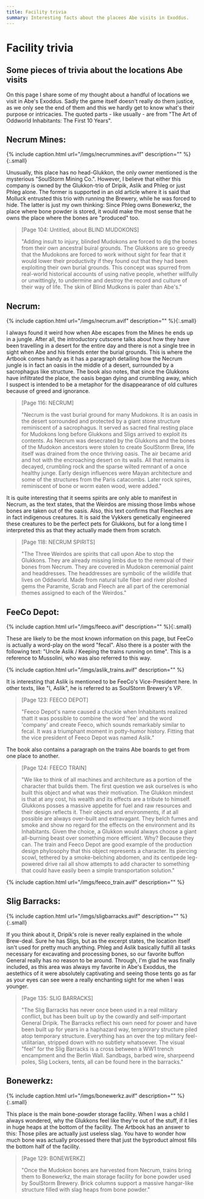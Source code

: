 ```yaml
---
title: Facility trivia
summary: Interesting facts about the placees Abe visits in Exoddus.
---
```


# Facility trivia

## Some pieces of trivia about the locations Abe visits

On this page I share some of my thought about a handful of locations we visit in
Abe's Exoddus. Sadly the game itself doesn't really do them justice, as we only
see the end of them and this we hardly get to know what's their purpose or
intricacies. The quoted parts - like usually - are from "The Art of Oddworld
Inhabitants: The First 10 Years".

## Necrum Mines:

{% include caption.html url="/imgs/necrummines.avif" description="" %}{:.small}

Unusually, this place has no head-Glukkon, the only owner mentioned is the
mysterious "SoulStorm Mining Co.". However, I believe that either this company
is owned by the Glukkon-trio of Dripik, Aslik and Phleg or just Phleg alone.
The former is supported in an old article where it is said that Molluck
entrusted this trio with running the Brewery, while he was forced to hide. The
latter is just my own thinking: Since Phleg owns Bonewerkz, the place where bone
powder is stored, it would make the most sense that he owns the place where the
bones are "produced" too.

> [Page 104: Untitled, about BLIND MUDOKONS]
>
> "Adding insult to injury, blinded Mudokons are forced to dig the bones from
> their own ancestral buiral grounds. The Glukkons are so greedy that the Mudokons
> are forced to work without sight for fear that it would lower their productivity
> if they found out that they had been exploiting their own burial grounds. This
> concept was spurred from real-world historical accounts of using native people,
> whether willfully or unwittingly, to undermine and destroy the record and
> culture of their way of life. The skin of Blind Mudkons is paler than Abe's."

## Necrum:

{% include caption.html url="/imgs/necrum.avif" description="" %}{:.small}

I always found it weird how when Abe escapes from the Mines he ends up
in a jungle. After all, the introductory cutscene talks about how they have
been travelling in a desert for the entire day and there is not a single
tree in sight when Abe and his friends enter the burial grounds. This is
where the Artbook comes handy as it has a paragraph detailing how the
Necrum jungle is in fact an oasis in the middle of a desert, surrounded by
a sacrophagus like structure. The book also notes, that since the Glukkons
have infiltrated the place, the oasis began dying and crumbling away, which
I suspect is intended to be a metaphor for the disappearance of old
cultures because of greed and ignorance.

> [Page 116: NECRUM]
>
> "Necrum is the vast burial ground for many Mudokons. It is an oasis in the
> desert sorrounded and protected by a giant stone structure reminiscent of a
> sacrophagus. It served as sacred final resting place for Mudokons long before
> Glukkons and Sligs arrived to exploit its contents. As Necrum was desecrated by
> the Glukkons and the bones of the Mudokon ancestors were stolen to create
> SoulStorm Brew, life itself was drained from the once thriving oasis. The air
> became arid and hot with the encroaching desert on its walls. All that remains
> is decayed, crumbling rock and the sparse wilted remnant of a once healthy
> junge. Early design influences were Mayan architecture and some of the
> structures from the Paris catacombs. Later rock spires, reminiscent of bone or
> worm eaten wood, were added."

It is quite interesting that it seems spirits are only able to manifest in
Necrum, as the text states, that the Weirdos are missing those limbs whose bones
are taken out of the oasis. Also, this text confirms that Fleeches are in fact
indigenous creatures. It is said the Vykkers genetically engineered these
creatures to be the perfect pets for Glukkons, but for a long time I interpreted
this as that they actually made them from scratch.

> [Page 118: NECRUM SPIRITS]
>
> "The Three Weirdos are spirits that call upon Abe to stop the Glukkons. They are
> already missing limbs due to the removal of their bones from Necrum. They are
> covered in Mudokon ceremonial paint and headdresses. The headdresses are
> symbolic of the wildlife that lives on Oddworld. Made from natural tulle fiber
> and river ploshed gems the Paramite, Scrab and Fleech are all part of the
> ceremonial themes assigned to each of the Weirdos."

## FeeCo Depot:

{% include caption.html url="/imgs/feeco.avif" description="" %}{:.small}

These are likely to be the most known information on this page, but FeeCo is
actually a word-play on the word "fecal". Also there is a poster with the
following text: "Uncle Aslik / Keeping the trains running on time". This is a
reference to Mussolini, who was also referred to this way.

{% include caption.html url="/imgs/aslik_trains.avif" description="" %}

It is interesting that Aslik is mentioned to be FeeCo's Vice-President here. In
other texts, like "I, Aslik", he is referred to as SoulStorm Brewery's VP.

> [Page 123: FEECO DEPOT]
>
> "Feeco Depot's name caused a chuckle when
> Inhabitants realized thatt it was possible to combine the word 'fee' and
> the word 'company' and create Feeco, which sounds remarkably similar to
> fecal. It was a triumphant moment in potty-humor history. Fitting that the
> vice president of Feeco Depot was named Aslik."

The book also contains a paragraph on the trains Abe boards to get from one place to another.

> [Page 124: FEECO TRAIN]
>
> "We like to think of all machines and
> architecture as a portion of the character that builds them. The first
> question we ask ourselves is who built this object and what was their
> motivation. The Glukkon mindest is that at any cost, his wealth and its
> effects are a tribute to himself. Glukkons posses a massive appetite for
> fuel and raw resources and their design reflects it. Their objects and
> environments, if at all possible are always over-built and extravagant.
> They belch fumes and smoke and show no regard for the effects on the
> environment and its Inhabitants. Given the choice, a Glukkon would always
> choose a giant all-burning beast over something more efficient. Why?
> Because they can. The train and Feeco Depot are good example of the
> production design phylosophy that this object represents a character. Its
> piercing scowl, tethered by a smoke-belching abdomen, and its centipede
> leg-powered drive rail all show attempts to add character to something
> that could have easily been a simple transportation solution."

{% include caption.html url="/imgs/feeco_train.avif" description="" %}

## Slig Barracks:

{% include caption.html url="/imgs/sligbarracks.avif" description="" %}{:.small}

If you think about it, Dripik's role is never really explained in the
whole Brew-deal. Sure he has Sligs, but as the excerpt states, the location
itself isn't used for pretty much anything. Phleg and Aslik basically
fulfill all tasks necessary for excavating and processing bones, so our
favorite buffon General really has no reason to be around. Through, I'm glad
he was finally included, as this area was always my favorite in Abe's
Exoddus, the aestethics of it were absolutely captivating and seeing those
tents go as far as your eyes can see were a really enchanting sight for me
when I was younger.

> [Page 135: SLIG BARRACKS]
>
> "The Slig Barracks has never once been used in a real military conflict, but has
> been built up by the cowardly and self-important General Dripik. The Barracks
> reflect his own need for power and have been built up for years in a haphazard
> way, temprorary structure piled atop temporary structure. Everything has an over
> the top military feel-utilitarian, stripped down with no subtlety whatsoever.
> The visual "feel" for the Slig Barracks is a cross between a WW1 trench
> encampment and the Berlin Wall. Sandbags, barbed wire, sharpeend poles, Slig
> Lockers, tents, all can be found here in the barracks."

## Bonewerkz:

{% include caption.html url="/imgs/bonewerkz.avif" description="" %}{:.small}

This place is the main bone-powder storage facility. When I was a child I always
wondered, why the Glukkons feel like they're out of the stuff, if it lies in
huge heaps at the bottom of the facility. The Artbook has an answer to this:
Those piles are actually just useless slag. You have to wonder how much bone was
actually processed there that just the byproduct almost fills the bottom half of
the facility.

> [Page 129: BONEWERKZ]
>
> "Once the Mudokon bones are harvested from Necrum, trains bring them to
> Bonewerkz, the main storage facility for bone powder used by SoulStorm Brewery.
> Brick columns support a massive hangar-like structure filled with slag heaps
> from bone powder."
